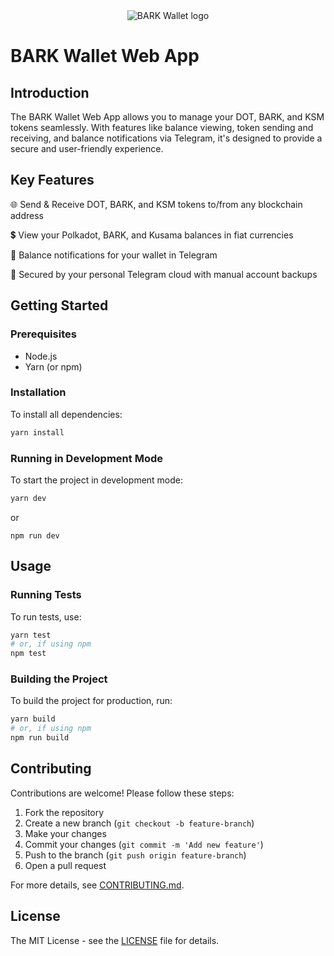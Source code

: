 <div align="center">
  <img src="https://github.com/bark-community/bark-wallet-web-app/assets/" alt="BARK Wallet logo">
</div>

# BARK Wallet Web App

## Introduction

The BARK Wallet Web App allows you to manage your DOT, BARK, and KSM tokens seamlessly. With features like balance viewing, token sending and receiving, and balance notifications via Telegram, it's designed to provide a secure and user-friendly experience.

## Key Features

🌐 Send & Receive DOT, BARK, and KSM tokens to/from any blockchain address

💲 View your Polkadot, BARK, and Kusama balances in fiat currencies

💌 Balance notifications for your wallet in Telegram

🔐 Secured by your personal Telegram cloud with manual account backups

## Getting Started

### Prerequisites

- Node.js
- Yarn (or npm)

### Installation

To install all dependencies:

```bash
yarn install
```

### Running in Development Mode

To start the project in development mode:

```bash
yarn dev
```
or
```
npm run dev
```

## Usage

### Running Tests

To run tests, use:

```bash
yarn test
# or, if using npm
npm test
```

### Building the Project

To build the project for production, run:

```bash
yarn build
# or, if using npm
npm run build
```

## Contributing

Contributions are welcome! Please follow these steps:

1. Fork the repository
2. Create a new branch (`git checkout -b feature-branch`)
3. Make your changes
4. Commit your changes (`git commit -m 'Add new feature'`)
5. Push to the branch (`git push origin feature-branch`)
6. Open a pull request

For more details, see [CONTRIBUTING.md](CONTRIBUTING.md).

## License

The MIT License - see the [LICENSE](LICENSE) file for details.
